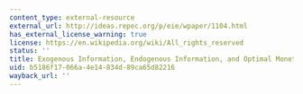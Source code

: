 ```yaml
---
content_type: external-resource
external_url: http://ideas.repec.org/p/eie/wpaper/1104.html
has_external_license_warning: true
license: https://en.wikipedia.org/wiki/All_rights_reserved
status: ''
title: Exogenous Information, Endogenous Information, and Optimal Monetary Policy
uid: b5186f17-066a-4e14-834d-89ca65d82216
wayback_url: ''
---
```


